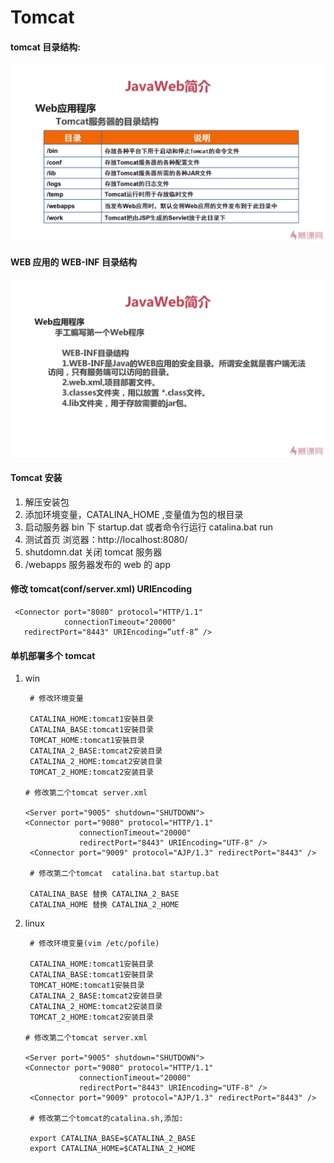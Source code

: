 # Tomcat

#### tomcat 目录结构:

![tomcat目录结构](images/tomcat目录结构.jpg)

#### WEB 应用的 WEB-INF 目录结构

![WEB-INF目录结构](images/WEB-INF目录结构.jpg)

#### Tomcat 安装

1. 解压安装包
2. 添加环境变量，CATALINA_HOME ,变量值为包的根目录
3. 启动服务器 bin 下 startup.dat 或者命令行运行 catalina.bat run
4. 测试首页 浏览器：http://localhost:8080/
5. shutdomn.dat 关闭 tomcat 服务器
6. /webapps 服务器发布的 web 的 app

#### 修改 tomcat(conf/server.xml) URIEncoding

```
 <Connector port="8080" protocol="HTTP/1.1"
            connectionTimeout="20000"
   redirectPort="8443" URIEncoding=”utf-8” />
```

#### 单机部署多个 tomcat

1. win

   ```
    # 修改环境变量

    CATALINA_HOME:tomcat1安裝目录
    CATALINA_BASE:tomcat1安裝目录
    TOMCAT_HOME:tomcat1安裝目录
    CATALINA_2_BASE:tomcat2安装目录
    CATALINA_2_HOME:tomcat2安装目录
    TOMCAT_2_HOME:tomcat2安装目录

   # 修改第二个tomcat server.xml

   <Server port="9005" shutdown="SHUTDOWN">
   <Connector port="9080" protocol="HTTP/1.1"
               connectionTimeout="20000"
               redirectPort="8443" URIEncoding="UTF-8" />
    <Connector port="9009" protocol="AJP/1.3" redirectPort="8443" />

    # 修改第二个tomcat  catalina.bat startup.bat

    CATALINA_BASE 替换 CATALINA_2_BASE
    CATALINA_HOME 替换 CATALINA_2_HOME

   ```

2. linux

   ```
    # 修改环境变量(vim /etc/pofile)

    CATALINA_HOME:tomcat1安裝目录
    CATALINA_BASE:tomcat1安裝目录
    TOMCAT_HOME:tomcat1安裝目录
    CATALINA_2_BASE:tomcat2安装目录
    CATALINA_2_HOME:tomcat2安装目录
    TOMCAT_2_HOME:tomcat2安装目录

   # 修改第二个tomcat server.xml

   <Server port="9005" shutdown="SHUTDOWN">
   <Connector port="9080" protocol="HTTP/1.1"
               connectionTimeout="20000"
               redirectPort="8443" URIEncoding="UTF-8" />
    <Connector port="9009" protocol="AJP/1.3" redirectPort="8443" />

    # 修改第二个tomcat的catalina.sh,添加:

    export CATALINA_BASE=$CATALINA_2_BASE
    export CATALINA_HOME=$CATALINA_2_HOME

   ```
